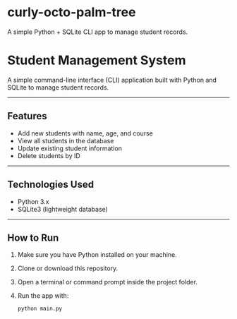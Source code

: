 # curly-octo-palm-tree
A simple Python + SQLite CLI app to manage student records.
# Student Management System

A simple command-line interface (CLI) application built with Python and SQLite to manage student records.

---

## Features

- Add new students with name, age, and course
- View all students in the database
- Update existing student information
- Delete students by ID

---

## Technologies Used

- Python 3.x
- SQLite3 (lightweight database)

---

## How to Run

1. Make sure you have Python installed on your machine.  
2. Clone or download this repository.  
3. Open a terminal or command prompt inside the project folder.  
4. Run the app with:

   ```bash
   python main.py
